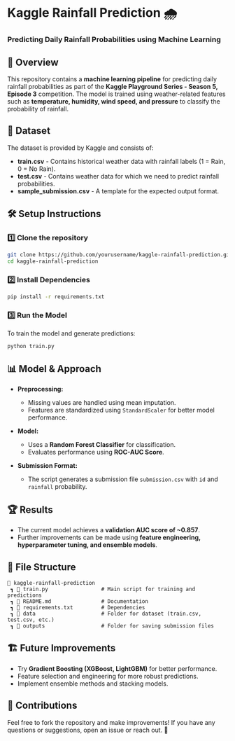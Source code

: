 # **Kaggle Rainfall Prediction 🌧️**
### **Predicting Daily Rainfall Probabilities using Machine Learning**

## 📌 **Overview**
This repository contains a **machine learning pipeline** for predicting daily rainfall probabilities as part of the **Kaggle Playground Series - Season 5, Episode 3** competition. The model is trained using weather-related features such as **temperature, humidity, wind speed, and pressure** to classify the probability of rainfall.

## 🚀 **Dataset**
The dataset is provided by Kaggle and consists of:
- **train.csv** - Contains historical weather data with rainfall labels (1 = Rain, 0 = No Rain).
- **test.csv** - Contains weather data for which we need to predict rainfall probabilities.
- **sample_submission.csv** - A template for the expected output format.

## 🛠 **Setup Instructions**
### **1️⃣ Clone the repository**
```bash
git clone https://github.com/yourusername/kaggle-rainfall-prediction.git
cd kaggle-rainfall-prediction
```

### **2️⃣ Install Dependencies**
```bash
pip install -r requirements.txt
```

### **3️⃣ Run the Model**
To train the model and generate predictions:
```bash
python train.py
```

## 📊 **Model & Approach**
- **Preprocessing:**
  - Missing values are handled using mean imputation.
  - Features are standardized using `StandardScaler` for better model performance.

- **Model:**
  - Uses a **Random Forest Classifier** for classification.
  - Evaluates performance using **ROC-AUC Score**.

- **Submission Format:**
  - The script generates a submission file `submission.csv` with `id` and `rainfall` probability.

## 🏆 **Results**
- The current model achieves a **validation AUC score of ~0.857**.
- Further improvements can be made using **feature engineering, hyperparameter tuning, and ensemble models**.

## 💂️ **File Structure**
```
📆 kaggle-rainfall-prediction
 ┓ 📝 train.py                 # Main script for training and predictions
 ┓ 📝 README.md                # Documentation
 ┓ 📝 requirements.txt         # Dependencies
 ┓ 📂 data                     # Folder for dataset (train.csv, test.csv, etc.)
 ┓ 📂 outputs                  # Folder for saving submission files
```

## 🏗 **Future Improvements**
- Try **Gradient Boosting (XGBoost, LightGBM)** for better performance.
- Feature selection and engineering for more robust predictions.
- Implement ensemble methods and stacking models.

## 💌 **Contributions**
Feel free to fork the repository and make improvements! If you have any questions or suggestions, open an issue or reach out. 🚀
